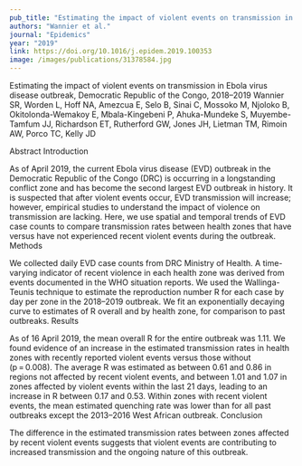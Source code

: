```yaml
---
pub_title: "Estimating the impact of violent events on transmission in Ebola virus disease outbreak, Democratic Republic of the Congo, 2018-2019"
authors: "Wannier et al."
journal: "Epidemics"
year: "2019"
link: https://doi.org/10.1016/j.epidem.2019.100353
image: /images/publications/31378584.jpg
---
```

Estimating the impact of violent events on transmission in Ebola virus disease outbreak, Democratic Republic of the Congo, 2018–2019
Wannier SR, Worden L, Hoff NA, Amezcua E, Selo B, Sinai C, Mossoko M, Njoloko B, Okitolonda-Wemakoy E, Mbala-Kingebeni P, Ahuka-Mundeke S, Muyembe-Tamfum JJ, Richardson ET, Rutherford GW, Jones JH, Lietman TM, Rimoin AW, Porco TC, Kelly JD

Abstract
Introduction

As of April 2019, the current Ebola virus disease (EVD) outbreak in the Democratic Republic of the Congo (DRC) is occurring in a longstanding conflict zone and has become the second largest EVD outbreak in history. It is suspected that after violent events occur, EVD transmission will increase; however, empirical studies to understand the impact of violence on transmission are lacking. Here, we use spatial and temporal trends of EVD case counts to compare transmission rates between health zones that have versus have not experienced recent violent events during the outbreak.
Methods

We collected daily EVD case counts from DRC Ministry of Health. A time-varying indicator of recent violence in each health zone was derived from events documented in the WHO situation reports. We used the Wallinga-Teunis technique to estimate the reproduction number R for each case by day per zone in the 2018–2019 outbreak. We fit an exponentially decaying curve to estimates of R overall and by health zone, for comparison to past outbreaks.
Results

As of 16 April 2019, the mean overall R for the entire outbreak was 1.11. We found evidence of an increase in the estimated transmission rates in health zones with recently reported violent events versus those without (p = 0.008). The average R was estimated as between 0.61 and 0.86 in regions not affected by recent violent events, and between 1.01 and 1.07 in zones affected by violent events within the last 21 days, leading to an increase in R between 0.17 and 0.53. Within zones with recent violent events, the mean estimated quenching rate was lower than for all past outbreaks except the 2013–2016 West African outbreak.
Conclusion

The difference in the estimated transmission rates between zones affected by recent violent events suggests that violent events are contributing to increased transmission and the ongoing nature of this outbreak.
